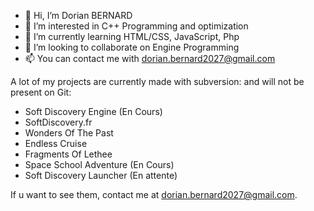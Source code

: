 - 👋 Hi, I’m Dorian BERNARD
- 👀 I’m interested in C++ Programming and optimization
- 🌱 I’m currently learning HTML/CSS, JavaScript, Php
- 💞️ I’m looking to collaborate on Engine Programming
- 📫 You can contact me with dorian.bernard2027@gmail.com

A lot of my projects are currently made with subversion: and will not be present on Git:
- Soft Discovery Engine (En Cours)
- SoftDiscovery.fr
- Wonders Of The Past
- Endless Cruise
- Fragments Of Lethee
- Space School Adventure (En Cours)
- Soft Discovery Launcher (En attente)

If u want to see them, contact me at dorian.bernard2027@gmail.com.

<!---
dBernard2027/dBernard2027 is a ✨ special ✨ repository because its `README.md` (this file) appears on your GitHub profile.
You can click the Preview link to take a look at your changes.
--->
